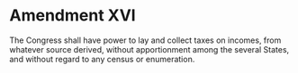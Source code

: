 # Amendment XVI

The Congress shall have power to lay and collect taxes on incomes, from
whatever source derived, without apportionment among the several States, and
without regard to any census or enumeration.
